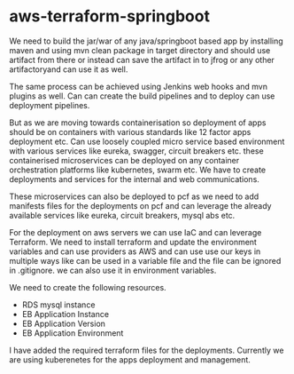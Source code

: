 # aws-terraform-springboot

We need to build the jar/war of any java/springboot based app by installing maven and using mvn clean package in target directory and should use artifact from there or instead can save the artifact in to jfrog or any other artifactoryand can use it as well.

The same process can be achieved using Jenkins web hooks and mvn plugins as well. Can can create the build pipelines and to deploy can use deployment pipelines.

But as we are moving towards containerisation so deployment of apps should be on containers with various standards like 12 factor apps deployment etc. Can use loosely coupled micro service based environment with various services like eureka, swagger, circuit breakers etc. these containerised microservices can be deployed on any container orchestration platforms like kubernetes, swarm etc. We have to create deployments and services for the internal and web communications. 

These microservices can also be deployed to pcf as we need to add manifests files for the deployments on pcf and can leverage the already available services like eureka, circuit breakers, mysql abs etc. 

For the deployment on aws servers we can use IaC and can leverage Terraform.
We need to install terraform and update the environment variables and can use providers as  AWS and can use use our keys in multiple ways like can be used in a variable file and the file can be ignored in .gitignore. we can also use it in environment variables.  

We need to create the following resources.


 - RDS mysql instance
 - EB Application Instance
 - EB Application Version
 - EB Application Environment

I have added the required terraform files for the deployments. Currently we are using kuberenetes for the apps deployment and management. 
